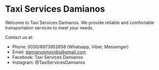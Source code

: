 # Taxi Services Damianos

Welcome to Taxi Services Damianos. We provide reliable and comfortable transportation services to meet your needs.

Contact us at:
- Phone: 0030/6973952658 (Whatsapp, Viber, Messenger)
- Email: damianosmovidis@gmail.com
- Facebook: Taxi Services Damianos
- Instagram: @TaxiServicesDamianos
